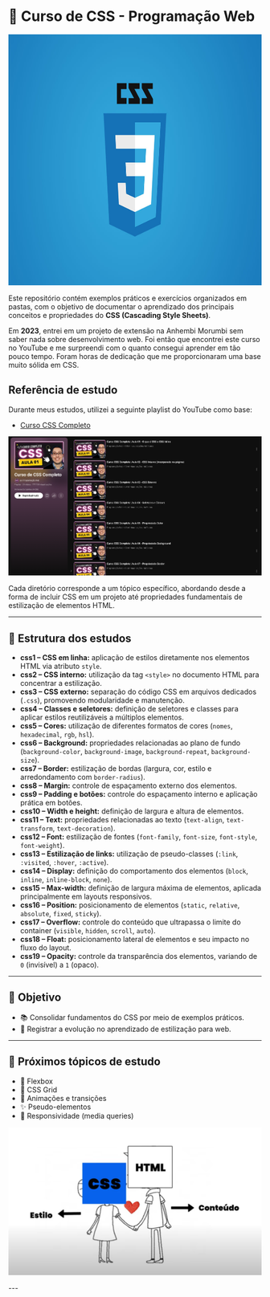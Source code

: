 # 🎨 Curso de CSS - Programação Web   

<img src="img-css/img-1.jpg" alt="App Screenshot" width="100%" height="500"/>

Este repositório contém exemplos práticos e exercícios organizados em pastas, com o objetivo de documentar o aprendizado dos principais conceitos e propriedades do **CSS (Cascading Style Sheets)**.  

Em **2023**, entrei em um projeto de extensão na Anhembi Morumbi sem saber nada sobre desenvolvimento web. Foi então que encontrei este curso no YouTube e me surpreendi com o quanto consegui aprender em tão pouco tempo. Foram horas de dedicação que me proporcionaram uma base muito sólida em CSS.  



##  Referência de estudo

Durante meus estudos, utilizei a seguinte playlist do YouTube como base:

- [Curso CSS Completo ](https://www.youtube.com/playlist?list=PL2Fdisxwzt_f5C7Mv0kg1EAHhy2VJLf1c)


<p align="center">
  <img src="img-css/img-3.png" alt="App Screenshot" width="800" align=center/>
</p>



Cada diretório corresponde a um tópico específico, abordando desde a forma de incluir CSS em um projeto até propriedades fundamentais de estilização de elementos HTML.

---

## 🔹 Estrutura dos estudos  

- **css1 – CSS em linha:** aplicação de estilos diretamente nos elementos HTML via atributo `style`.  
- **css2 – CSS interno:** utilização da tag `<style>` no documento HTML para concentrar a estilização.  
- **css3 – CSS externo:** separação do código CSS em arquivos dedicados (`.css`), promovendo modularidade e manutenção.  
- **css4 – Classes e seletores:** definição de seletores e classes para aplicar estilos reutilizáveis a múltiplos elementos.  
- **css5 – Cores:** utilização de diferentes formatos de cores (`nomes`, `hexadecimal`, `rgb`, `hsl`).  
- **css6 – Background:** propriedades relacionadas ao plano de fundo (`background-color`, `background-image`, `background-repeat`, `background-size`).  
- **css7 – Border:** estilização de bordas (largura, cor, estilo e arredondamento com `border-radius`).  
- **css8 – Margin:** controle de espaçamento externo dos elementos.  
- **css9 – Padding e botões:** controle do espaçamento interno e aplicação prática em botões.  
- **css10 – Width e height:** definição de largura e altura de elementos.  
- **css11 – Text:** propriedades relacionadas ao texto (`text-align`, `text-transform`, `text-decoration`).  
- **css12 – Font:** estilização de fontes (`font-family`, `font-size`, `font-style`, `font-weight`).  
- **css13 – Estilização de links:** utilização de pseudo-classes (`:link`, `:visited`, `:hover`, `:active`).  
- **css14 – Display:** definição do comportamento dos elementos (`block`, `inline`, `inline-block`, `none`).  
- **css15 – Max-width:** definição de largura máxima de elementos, aplicada principalmente em layouts responsivos.  
- **css16 – Position:** posicionamento de elementos (`static`, `relative`, `absolute`, `fixed`, `sticky`).  
- **css17 – Overflow:** controle do conteúdo que ultrapassa o limite do container (`visible`, `hidden`, `scroll`, `auto`).  
- **css18 – Float:** posicionamento lateral de elementos e seu impacto no fluxo do layout.  
- **css19 – Opacity:** controle da transparência dos elementos, variando de `0` (invisível) a `1` (opaco).  

---

## 🚀 Objetivo  

- 📚 Consolidar fundamentos do CSS por meio de exemplos práticos.   
- 📝 Registrar a evolução no aprendizado de estilização para web.  

---

## 📌 Próximos tópicos de estudo  

- 🔄 Flexbox  
- 🧩 CSS Grid  
- 🎨 Animações e transições  
- ✨ Pseudo-elementos  
- 📱 Responsividade (media queries)  
<p align="center">
<img src="img-css/img-2.png" alt="App Screenshot" width="600"/> 
</p>
---


